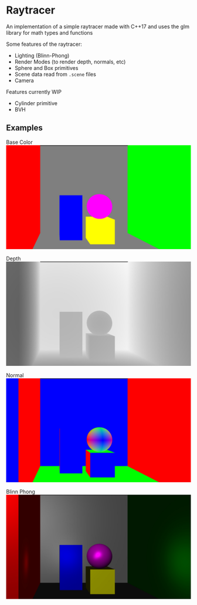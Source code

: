 # Raytracer

An implementation of a simple raytracer made with C++17 and uses the glm library for math types and functions

Some features of the raytracer:
- Lighting (Blinn-Phong)
- Render Modes (to render depth, normals, etc)
- Sphere and Box primitives
- Scene data read from `.scene` files
- Camera

Features currently WIP
- Cylinder primitive
- BVH

##  Examples
Base Color
![Base Color](img/base_color.jpg?raw=true)

Depth
![Depth](img/depth.jpg?raw=true)

Normal
![Normal](img/normal.jpg?raw=true)

Blinn Phong
![Blinn Phong](img/blinn_phong.jpg?raw=true)